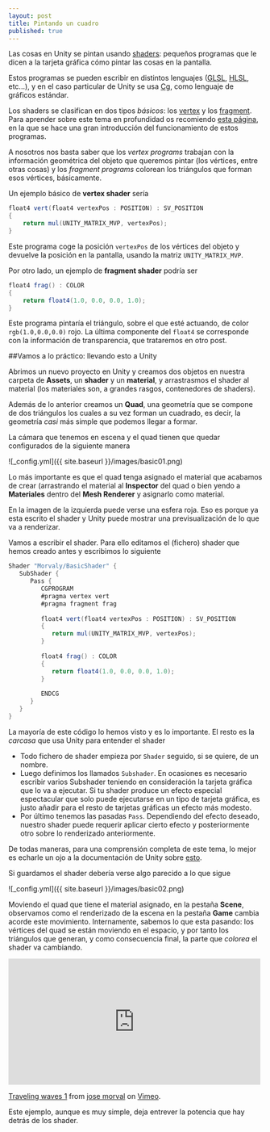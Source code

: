 ```yaml
---
layout: post
title: Pintando un cuadro
published: true
---
```







Las cosas en Unity se pintan usando [shaders](http://en.wikipedia.org/wiki/Shader): pequeños programas que le dicen a la tarjeta gráfica cómo pintar las cosas en la pantalla. 

Estos programas se pueden escribir en distintos lenguajes ([GLSL](http://en.wikipedia.org/wiki/OpenGL_Shading_Language), [HLSL](http://en.wikipedia.org/wiki/High-Level_Shading_Language), etc...), y en el caso particular de Unity se usa [Cg](http://en.wikipedia.org/wiki/Cg_\(programming_language\)), como lenguaje de gráficos estándar.

Los shaders se clasifican en dos tipos _básicos_: los [vertex](https://www.opengl.org/wiki/Vertex_Shader) y los [fragment](https://www.opengl.org/wiki/Fragment_Shader). Para aprender sobre este tema en profundidad os recomiendo [esta página](http://duriansoftware.com/joe/An-intro-to-modern-OpenGL.-Chapter-2.2:-Shaders.html), en la que se hace una gran introducción del funcionamiento de estos programas.

A nosotros nos basta saber que los _vertex programs_ trabajan con la información geométrica del objeto que queremos pintar (los vértices, entre otras cosas) y los _fragment programs_ colorean los triángulos que forman esos vértices, básicamente.

Un ejemplo básico de **vertex shader** sería

```csharp
float4 vert(float4 vertexPos : POSITION) : SV_POSITION
{
	return mul(UNITY_MATRIX_MVP, vertexPos);
}
```
Este programa coge la posición ```vertexPos``` de los vértices del objeto y devuelve la posición en la pantalla, usando la matriz ```UNITY_MATRIX_MVP```.

Por otro lado, un ejemplo de **fragment shader** podría ser

```csharp
float4 frag() : COLOR
{
	return float4(1.0, 0.0, 0.0, 1.0); 
}
```

Este programa pintaría el triángulo, sobre el que esté actuando, de color ```rgb(1.0,0.0,0.0)``` rojo. La última componente del ```float4``` se corresponde con la información de transparencia, que trataremos en otro post.

##Vamos a lo práctico: llevando esto a Unity

Abrimos un nuevo proyecto en Unity y creamos dos objetos en nuestra carpeta de **Assets**, un **shader** y un **material**, y arrastrasmos el shader al material (los materiales son, a grandes rasgos, contenedores de shaders). 

Además de lo anterior creamos un **Quad**, una geometría que se compone de dos triángulos los cuales a su vez forman un cuadrado, es decir, la geometría _casi_ más simple que podemos llegar a formar. 

La cámara que tenemos en escena y el quad tienen que quedar configurados de la siguiente manera

![_config.yml]({{ site.baseurl }}/images/basic01.png)

Lo más importante es que el quad tenga asignado el material que acabamos de crear (arrastrando el material al **Inspector** del quad o bien yendo a **Materiales** dentro del **Mesh Renderer** y asignarlo como material.

En la imagen de la izquierda puede verse una esfera roja. Eso es porque ya esta escrito el shader y Unity puede mostrar una previsualización de lo que va a renderizar.

Vamos a escribir el shader. Para ello editamos el (fichero) shader que hemos creado antes y escribimos lo siguiente

```csharp
Shader "Morvaly/BasicShader" { 
   SubShader { 
      Pass {
         CGPROGRAM 
         #pragma vertex vert 
         #pragma fragment frag
 
         float4 vert(float4 vertexPos : POSITION) : SV_POSITION 
         {
            return mul(UNITY_MATRIX_MVP, vertexPos);
         }
 
         float4 frag() : COLOR
         {
            return float4(1.0, 0.0, 0.0, 1.0); 
         }
 
         ENDCG 
      }
   }
}
```

La mayoría de este código lo hemos visto y es lo importante. El resto es la _carcasa_ que usa Unity para entender el shader

- Todo fichero de shader empieza por ```Shader``` seguido, si se quiere, de un nombre.
- Luego definimos los llamados ```Subshader```. En ocasiones es necesario escribir varios Subshader teniendo en consideración la tarjeta gráfica que lo va a ejecutar. Si tu shader produce un efecto especial espectacular que solo puede ejecutarse en un tipo de tarjeta gráfica, es justo añadir para el resto de tarjetas gráficas un efecto más modesto. 
- Por último tenemos las pasadas ```Pass```. Dependiendo del efecto deseado, nuestro shader puede requerir aplicar cierto efecto y posteriormente otro sobre lo renderizado anteriormente.

De todas maneras, para una comprensión completa de este tema, lo mejor es echarle un ojo a la documentación de Unity sobre [esto](http://docs.unity3d.com/460/Documentation/Manual/ShadersOverview.html).

Si guardamos el shader debería verse algo parecido a lo que sigue

![_config.yml]({{ site.baseurl }}/images/basic02.png)

Moviendo el quad que tiene el material asignado, en la pestaña **Scene**, observamos como el renderizado de la escena en la pestaña **Game** cambia acorde este movimiento. Internamente, sabemos lo que esta pasando: los vértices del quad se están moviendo en el espacio, y por tanto los triángulos que generan, y como consecuencia final, la parte que _colorea_ el shader va cambiando.

<iframe src="https://player.vimeo.com/video/43730150" width="500" height="250" frameborder="0" webkitallowfullscreen mozallowfullscreen allowfullscreen></iframe> <p><a href="https://vimeo.com/43730150">Traveling waves 1</a> from <a href="https://vimeo.com/user10482142">jose morval</a> on <a href="https://vimeo.com">Vimeo</a>.</p>

Este ejemplo, aunque es muy simple, deja entrever la potencia que hay detrás de los shader.
